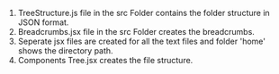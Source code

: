 1. TreeStructure.js file in the src Folder contains the folder structure in JSON format.
2. Breadcrumbs.jsx file in the src Folder creates the breadcrumbs.
3. Seperate jsx files are created for all the text files and folder 'home' shows the directory path.
4. Components Tree.jsx creates the file structure.
